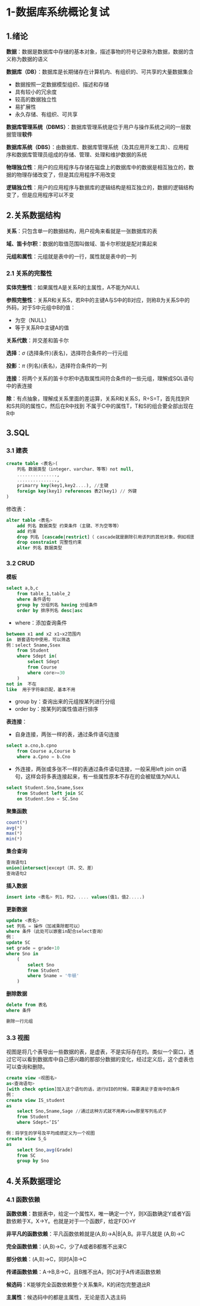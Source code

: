 # 1-数据库系统概论复试

## 1.绪论

**数据**：数据是数据库中存储的基本对象，描述事物的符号记录称为数据，数据的含义称为数据的语义

**数据库（DB）**：数据库是长期储存在计算机内、有组织的、可共享的大量数据集合

- 数据按照一定数据模型组织、描述和存储
- 具有较小的冗余度
- 较高的数据独立性
- 易扩展性
- 永久存储、有组织、可共享

**数据库管理系统（DBMS）**：数据库管理系统是位于用户与操作系统之间的一层数据管理**软件**

**数据库系统（DBS）**：由数据库、数据库管理系统（及其应用开发工具）、应用程序和数据库管理员组成的存储、管理、处理和维护数据的系统

**物理独立性**：用户的应用程序与存储在磁盘上的数据库中的数据是相互独立的，数据的物理存储改变了，但是其应用程序不用改变

**逻辑独立性**：用户的应用程序与数据库的逻辑结构是相互独立的，数据的逻辑结构变了，但是应用程序可以不变



## 2.关系数据结构

**关系**：只包含单一的数据结构，用户视角来看就是一张数据库的表

**域、笛卡尔积**：数据的取值范围叫做域、笛卡尔积就是配对乘起来

**元组和属性**：元组就是表中的一行，属性就是表中的一列

### 2.1 关系的完整性

**实体完整性**：如果属性A是关系R的主属性，A不能为NULL

**参照完整性**：关系R和关系S，若R中的主键A与S中的B对应，则称B为关系S中的外码，对于S中元组中B的值：

- 为空（NULL）
- 等于关系R中主键A的值

**关系代数**：并交差和笛卡尔

**选择**：$\sigma$ (选择条件)(表名)，选择符合条件的一行元组

**投影**：$\pi$ (列名)(表名)，选择符合条件的一列

**连接**：将两个关系的笛卡尔积中选取属性间符合条件的一些元组，理解成SQL语句中的表连接

**除**：有点抽象，理解成关系里面的差运算，关系R和关系S，R÷S=T，首先找到R和S共同的属性C，然后在R中找到 不属于C中的属性T，T和S的组合要全部出现在R中



## 3.SQL

###  3.1 建表

```sql
create table <表名>(
	列名 数据类型（integer、varchar、等等）not null,
    ...............,
    ...............,
    primarry key(key1,key2....), //主键
    foreign key(key1) references 表2(key1) // 外键
)
```

修改表：

```sql
alter table <表名>
	add 列名 数据类型 约束条件（主键、不为空等等）
	add 约束
	drop 列名 [cascade|restrict]（ cascade就是删除引用该列的其他对象，例如视图）（restrict如果该列有其他对象引用，则拒绝删除该列）
	drop constraint 完整性约束
	alter 列名 数据类型
```

### 3.2 CRUD

**模板**

```sql
select a,b,c 
	from table_1,table_2
	where 条件语句
	group by 分组列名 having 分组条件
	order by 排序列名 desc|asc
```

- where：添加查询条件

```sql
between x1 and x2 x1~x2范围内 
in 	嵌套语句中使用，可以筛选
例：select Sname,Ssex
	from Student
	where Sdept in(
    	select Sdept
        from Course
        where core>=30
    )
not in  不在
like  用于字符串匹配，基本不用
```

- group by：查询出来的元组按某列进行分组
- order by：按某列的属性值进行排序

**表连接**：

- 自身连接，两张一样的表，通过条件语句连接

```sql
select a.cno,b.cpno
	from Course a,Course b
	where a.Cpno = b.Cno
```

- 外连接，两张或多张不一样的表通过条件语句连接，一般采用left join on语句，这样会将多表连接起来，有一些属性原本不存在的会被赋值为NULL

```sql
select Student.Sno,Sname,Ssex
	from Student left join SC
	on Student.Sno = SC.Sno
```

**聚集函数**

```sql
count(*)
avg(*)
max(*)
min(*)
```

**集合查询**

```sql
查询语句1
union|intersect|except（并、交、差）
查询语句2
```

**插入数据**

```sql
insert into <表名> 列1，列2，.... values(值1，值2.....)
```

**更新数据**

```sql
update <表名>
set 列名 = 操作（加减乘除都可以）
where 条件（此处可以嵌套in配合select查询）
例：
update SC
set grade = grade+10
where Sno in
	(
        select Sno 
        from Student
        where Sname = '牛顿'
    )
```

**删除数据**

```sql
delete from 表名
where 条件

删除一行元组
```



### 3.3 视图

视图是将几个表导出一些数据的表，是虚表，不是实际存在的。类似一个窗口，透过它可以看到数据库中自己感兴趣的那部分数据的变化，经过定义后，这个虚表也可以查询和删除。

```sql
create view <视图名>
as<查询语句>
[with check option]加入这个语句的话，进行UID的时候，需要满足子查询中的条件
例：
create view IS_student
as
	select Sno,Sname,Sage //通过这种方式就不用再view那里写列名式子
	from Student
	where Sdept=‘IS’

例：将学生的学号及平均成绩定义为一个视图
create view S_G
as
	select Sno,avg(Grade)
	from SC
	group by Sno
```



## 4.关系数据理论

### 4.1 函数依赖

**函数依赖**：数据表中，给定一个属性X，唯一确定一个Y，则X函数确定Y或者Y函数依赖于X，X->Y。也就是对于一个函数F，给定F(X)=Y

**非平凡的函数依赖**：平凡函数依赖就是(A,B)->A|B|A,B。非平凡就是 (A,B)->C

**完全函数依赖**：(A,B)->C，少了A或者B都推不出来C

**部分依赖**：(A,B)->C，同时A|B->C

**传递函数依赖**：A->B,B->C，且B推不出A，则C对于A传递函数依赖

**候选码**：K能够完全函数依赖整个关系集R，K的闭包完整退出R

**主属性**：候选码中的都是主属性，无论是否入选主码